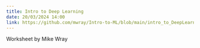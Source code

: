 ```yaml
---
title: Intro to Deep Learning
date: 20/03/2024 14:00
link: https://github.com/mwray/Intro-to-ML/blob/main/intro_to_DeepLearning.ipynb
---
```

Worksheet by Mike Wray
